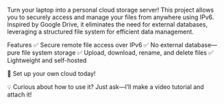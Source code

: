 Turn your laptop into a personal cloud storage server! This project allows you to securely access and manage your files from anywhere using IPv6. Inspired by Google Drive, it eliminates the need for external databases, leveraging a structured file system for efficient data management.

Features
✅ Secure remote file access over IPv6
✅ No external database—pure file system storage
✅ Upload, download, rename, and delete files
✅ Lightweight and self-hosted

🚀 Set up your own cloud today!

💡 Curious about how to use it? Just ask—I’ll make a video tutorial and attach it!
